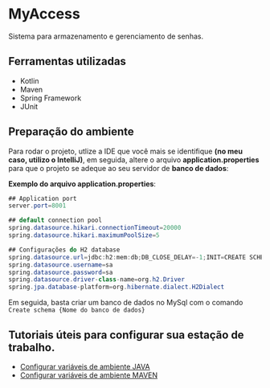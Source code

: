 # MyAccess

<p>Sistema para armazenamento e gerenciamento de senhas.</p>

## Ferramentas utilizadas

- Kotlin
- Maven
- Spring Framework
- JUnit

## Preparação do ambiente
Para rodar o projeto, utlize a IDE que você mais se identifique **(no meu caso, utilizo o IntelliJ)**, em seguida, altere o arquivo **application.properties** para que o projeto se adeque ao seu servidor de **banco de dados**:

**Exemplo do arquivo application.properties**:

````java
## Application port
server.port=8001

## default connection pool
spring.datasource.hikari.connectionTimeout=20000
spring.datasource.hikari.maximumPoolSize=5

## Configurações do H2 database
spring.datasource.url=jdbc:h2:mem:db;DB_CLOSE_DELAY=-1;INIT=CREATE SCHEMA IF NOT EXISTS myaccess
spring.datasource.username=sa
spring.datasource.password=sa
spring.datasource.driver-class-name=org.h2.Driver
spring.jpa.database-platform=org.hibernate.dialect.H2Dialect
````

Em seguida, basta criar um banco de dados no MySql com o comando `Create schema {Nome do banco de dados}`

## Tutoriais úteis para configurar sua estação de trabalho.

- [Configurar variáveis de ambiente JAVA](https://mauriciogeneroso.medium.com/configurando-java-4-como-configurar-as-vari%C3%A1veis-java-home-path-e-classpath-no-windows-46040950638f)
- [Configurar variáveis de ambiente MAVEN](https://pt.stackoverflow.com/questions/259927/como-configurar-vari%C3%A1veis-de-ambiente-maven-java)
